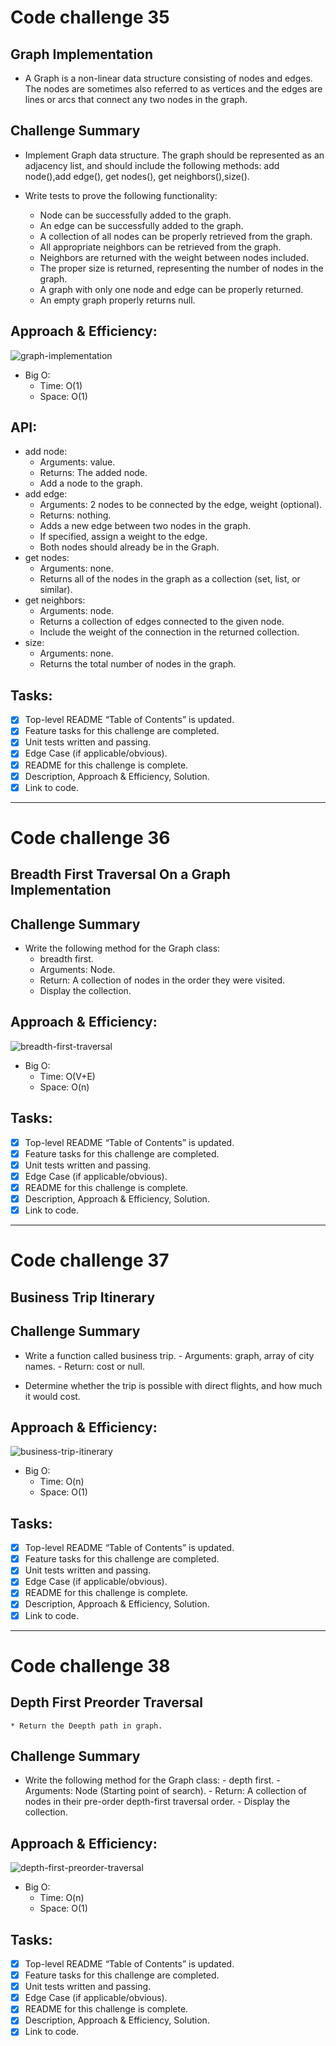 # Code challenge 35

## Graph Implementation
  * A Graph is a non-linear data structure consisting of nodes and edges. The nodes are sometimes also referred to as vertices and the edges are lines or arcs that connect any two nodes in the graph.

## Challenge Summary
  * Implement Graph data structure. The graph should be represented as an adjacency list, and should include the following methods: add node(),add edge(), get nodes(), get neighbors(),size().
  
  * Write tests to prove the following functionality:
    - Node can be successfully added to the graph.
    - An edge can be successfully added to the graph.
    - A collection of all nodes can be properly retrieved from the graph.
    - All appropriate neighbors can be retrieved from the graph.
    - Neighbors are returned with the weight between nodes included.
    - The proper size is returned, representing the number of nodes in the graph.
    - A graph with only one node and edge can be properly returned.
    - An empty graph properly returns null.

 
## Approach & Efficiency:
  ![graph-implementation](../../images/code-challange-35.png)

  * Big O:
    - Time: O(1)
    - Space: O(1)

## API:

* add node:
    - Arguments: value.
    - Returns: The added node.
    - Add a node to the graph.
 * add edge:
    - Arguments: 2 nodes to be connected by the edge, weight (optional).
    - Returns: nothing.
    - Adds a new edge between two nodes in the graph.
    - If specified, assign a weight to the edge.
    - Both nodes should already be in the Graph.
 * get nodes:
    - Arguments: none.
    - Returns all of the nodes in the graph as a collection (set, list, or similar).
 * get neighbors:
    - Arguments: node.
    - Returns a collection of edges connected to the given node.
    - Include the weight of the connection in the returned collection.
 * size:
    - Arguments: none.
    - Returns the total number of nodes in the graph.

## Tasks:
  - [x] Top-level README “Table of Contents” is updated.
  - [x] Feature tasks for this challenge are completed.
  - [x] Unit tests written and passing.
  - [x] Edge Case (if applicable/obvious).
  - [x] README for this challenge is complete.
  - [x] Description, Approach & Efficiency, Solution.
  - [x] Link to code.

---

# Code challenge 36

## Breadth First Traversal On a Graph Implementation

## Challenge Summary

  * Write the following method for the Graph class:
    - breadth first.
    - Arguments: Node. 
    - Return: A collection of nodes in the order they were visited.
    - Display the collection.

## Approach & Efficiency:
  ![breadth-first-traversal](../../images/code-challange-36.png)

  * Big O:
    - Time: O(V+E)
    - Space: O(n)

## Tasks:
  - [x] Top-level README “Table of Contents” is updated.
  - [x] Feature tasks for this challenge are completed.
  - [x] Unit tests written and passing.
  - [x] Edge Case (if applicable/obvious).
  - [x] README for this challenge is complete.
  - [x] Description, Approach & Efficiency, Solution.
  - [x] Link to code.

---

# Code challenge 37

## Business Trip Itinerary

## Challenge Summary

  * Write a function called business trip.
        - Arguments: graph, array of city names.
        - Return: cost or null.

  * Determine whether the trip is possible with direct flights, and how much it would cost.

## Approach & Efficiency:
  ![business-trip-itinerary](../../images/code-challange-37.png)

  * Big O:
    - Time: O(n)
    - Space: O(1)

## Tasks:
  - [x] Top-level README “Table of Contents” is updated.
  - [x] Feature tasks for this challenge are completed.
  - [x] Unit tests written and passing.
  - [x] Edge Case (if applicable/obvious).
  - [x] README for this challenge is complete.
  - [x] Description, Approach & Efficiency, Solution.
  - [x] Link to code.

---

# Code challenge 38

## Depth First Preorder Traversal
    * Return the Deepth path in graph.

## Challenge Summary

  * Write the following method for the Graph class:
        - depth first.
        - Arguments: Node (Starting point of search).
        - Return: A collection of nodes in their pre-order depth-first traversal order.
        - Display the collection.

## Approach & Efficiency:
  ![depth-first-preorder-traversal](../../images/code-challange-38.png)

  * Big O:
    - Time: O(n)
    - Space: O(1)

## Tasks:
  - [x] Top-level README “Table of Contents” is updated.
  - [x] Feature tasks for this challenge are completed.
  - [x] Unit tests written and passing.
  - [x] Edge Case (if applicable/obvious).
  - [x] README for this challenge is complete.
  - [x] Description, Approach & Efficiency, Solution.
  - [x] Link to code.
